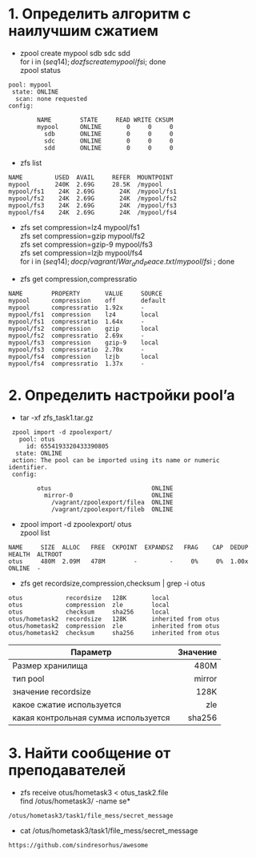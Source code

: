 # 1. Определить алгоритм с наилучшим сжатием

- zpool create mypool sdb sdc sdd \
for i in $(seq 1 4); do zfs create mypool/fs$i; done \
zpool status
```
pool: mypool
 state: ONLINE
  scan: none requested
config:

        NAME        STATE     READ WRITE CKSUM
        mypool      ONLINE       0     0     0
          sdb       ONLINE       0     0     0
          sdc       ONLINE       0     0     0
          sdd       ONLINE       0     0     0
```
- zfs list
```
NAME         USED  AVAIL     REFER  MOUNTPOINT
mypool       240K  2.69G     28.5K  /mypool
mypool/fs1    24K  2.69G       24K  /mypool/fs1
mypool/fs2    24K  2.69G       24K  /mypool/fs2
mypool/fs3    24K  2.69G       24K  /mypool/fs3
mypool/fs4    24K  2.69G       24K  /mypool/fs4
```
- zfs set compression=lz4 mypool/fs1 \
zfs set compression=gzip mypool/fs2 \
zfs set compression=gzip-9 mypool/fs3 \
zfs set compression=lzjb mypool/fs4 \
for i in $(seq 1 4); do cp /vagrant/War_and_Peace.txt /mypool/fs$i ; done

- zfs get compression,compressratio
```
NAME        PROPERTY       VALUE     SOURCE
mypool      compression    off       default
mypool      compressratio  1.92x     -
mypool/fs1  compression    lz4       local
mypool/fs1  compressratio  1.64x     -
mypool/fs2  compression    gzip      local
mypool/fs2  compressratio  2.69x     -
mypool/fs3  compression    gzip-9    local
mypool/fs3  compressratio  2.70x     -
mypool/fs4  compression    lzjb      local
mypool/fs4  compressratio  1.37x     -
```
# 2. Определить настройки pool’a

- tar -xf zfs_task1.tar.gz
```
 zpool import -d zpoolexport/
   pool: otus
     id: 6554193320433390805
  state: ONLINE
 action: The pool can be imported using its name or numeric identifier.
 config:

        otus                            ONLINE
          mirror-0                      ONLINE
            /vagrant/zpoolexport/filea  ONLINE
            /vagrant/zpoolexport/fileb  ONLINE
```
- zpool import -d zpoolexport/ otus \
 zpool list
```  
NAME     SIZE  ALLOC   FREE  CKPOINT  EXPANDSZ   FRAG    CAP  DEDUP    HEALTH  ALTROOT
otus     480M  2.09M   478M        -         -     0%     0%  1.00x    ONLINE  -
```
- zfs get recordsize,compression,checksum | grep -i otus
```
otus            recordsize   128K       local
otus            compression  zle        local
otus            checksum     sha256     local
otus/hometask2  recordsize   128K       inherited from otus
otus/hometask2  compression  zle        inherited from otus
otus/hometask2  checksum     sha256     inherited from otus
```

Параметр | Значение 
--- | ---: 
Размер хранилища|480M
тип pool|mirror
значение recordsize|128K
какое сжатие используется|zle
какая контрольная сумма используется|sha256

# 3. Найти сообщение от преподавателей
- zfs receive otus/hometask3 < otus_task2.file \
find /otus/hometask3/ -name se* 
```
/otus/hometask3/task1/file_mess/secret_message
```
- cat /otus/hometask3/task1/file_mess/secret_message
```
https://github.com/sindresorhus/awesome
```